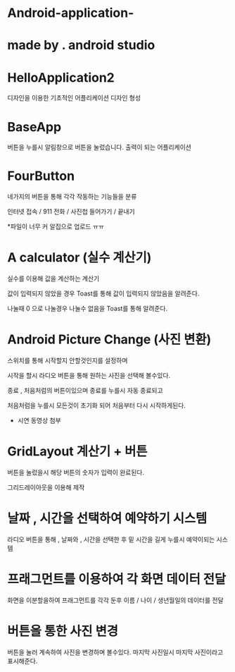 # Android-application-


# made by . android studio 
# HelloApplication2 
디자인을 이용한 기초적인 어플리케이션 디자인 형성 
# BaseApp 
버튼을 누를시 알림창으로 버튼을 눌렀습니다. 출력이 되는 어플리케이션 

# FourButton 

네가지의 버튼을 통해 각각 작동하는 기능들을 분류

인터넷 접속 / 911 전화 / 사진첩 들어가기 / 끝내기 

*파일이 너무 커 알집으로 업로드 ㅠㅠ 


# A calculator (실수 계산기) 

실수를 이용해 값을 계산하는 계산기

값이 입력되지 않았을 경우 Toast를 통해 값이 입력되지 않았음을 알려준다.

나눌때 0 으로 나눌경우 나눌수 없음을 Toast를 통해 알려준다. 


# Android Picture Change (사진 변환)

스위치를 통해 시작할지 안할것인지를 설정하며 

시작을 할시 라디오 버튼을 통해 원하는 사진을 선택해 볼수있다. 

종료 , 처음처럼의 버튼이있으며 종료를 누를시 자동 종료되고 

처음처럼을 누를시 모든것이 초기화 되어 처음부터 다시 시작하게된다.  

* 시연 동영상 첨부


# GridLayout 계산기 + 버튼 

버튼을 눌렀을시 해당 버튼의 숫자가 입력이 완료된다. 

그리드레이아웃을 이용해 제작 


# 날짜 , 시간을 선택하여 예약하기 시스템

라디오 버튼을 통해 , 날짜와 , 시간을 선택한 후 
밑 시간을 길게 누를시 예약이되는 시스템 

# 프래그먼트를 이용하여 각 화면 데이터 전달

화면을 이분할을하여 프래그먼트를 각각 둔후 이름 / 나이 / 생년월일의 데이터를 전달


# 버튼을 통한 사진 변경

버튼을 눌러 계속하여 사진을 변경하며 볼수있다. 마지막 사진일시 마지막 사진이라고 표시해준다.

